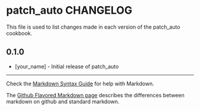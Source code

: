# patch_auto CHANGELOG

This file is used to list changes made in each version of the patch_auto cookbook.

## 0.1.0
- [your_name] - Initial release of patch_auto

- - -
Check the [Markdown Syntax Guide](http://daringfireball.net/projects/markdown/syntax) for help with Markdown.

The [Github Flavored Markdown page](http://github.github.com/github-flavored-markdown/) describes the differences between markdown on github and standard markdown.
